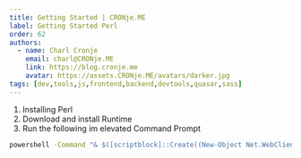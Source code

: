 ```yaml
---
title: Getting Started | CRONje.ME
label: Getting Started Perl
order: 62
authors:
  - name: Charl Cronje
    email: charl@CRONje.ME
    link: https://blog.cronje.me
    avatar: https://assets.CRONje.ME/avatars/darker.jpg
tags: [dev,tools,js,frontend,backend,devtools,quasar,sass]
---
```


1. Installing Perl
2. Download and install Runtime
3. Run the following im elevated Command Prompt

```cmd
powershell -Command "& $([scriptblock]::Create((New-Object Net.WebClient).DownloadString('https://platform.activestate.com/dl/cli/pdli01/install.ps1'))) -activate-default charl.isa/Perl-5.32"
```
